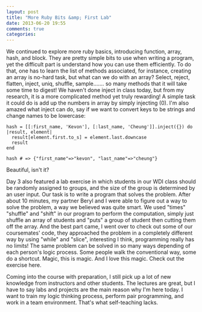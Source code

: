 ```yaml
---
layout: post
title: "More Ruby Bits &amp; First Lab"
date: 2013-06-20 19:55
comments: true
categories:
---
```


We continued to explore more ruby basics, introducing function, array, hash, and block. They are pretty simple bits to use when writing a program, yet the difficult part is understand how you can use them efficiently. To do that, one has to learn the list of methods associated, for instance, creating an array is no-hard task, but what can we do with an array? Select, reject, flatten, inject, uniq, shuffle, sample....... so many methods that it will take some time to digest! We haven't done inject in class today, but from my research, it is a more complicated method yet truly rewarding! A simple task it could do is add up the numbers in array by simply injecting (0). I'm also amazed what inject can do, say if we want to convert keys to be strings and change names to be lowercase:

	hash = [[:first_name, 'Kevon'], [:last_name, 'Cheung']].inject({}) do |result, element|
	  result[element.first.to_s] = element.last.downcase
	  result
	end

	hash # => {"first_name"=>"kevon", "last_name"=>"cheung"}

Beautiful, isn't it?

Day 3 also featured a lab exercise in which students in our WDI class should be randomly assigned to groups, and the size of the group is determined by an user input. Our task is to write a program that solves the problem. After about 10 minutes, my partner Beryl and I were able to figure out a way to solve the problem, a way we believed was quite smart. We used "times" "shuffle" and "shift" in our program to perform the computation, simply just shuffle an array of students and "puts" a group of student then cutting them off the array. And the best part came, I went over to check out some of our coursemates' code, they approached the problem in a completely different way by using "while" and "slice", interesting I think, programming really has no limits! The same problem can be solved in so many ways depending of each person's logic process. Some people walk the conventional way, some do a shortcut. Magic, this is magic. And I love this magic. Check out the exercise here.

Coming into the course with preparation, I still pick up a lot of new knowledge from instructors and other students. The lectures are great, but I have to say labs and projects are the main reason why I'm here today. I want to train my logic thinking process, perform pair programming, and work in a team environment. That's what self-teaching lacks.